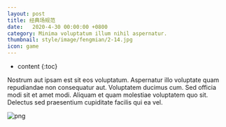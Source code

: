 ```yaml
---
layout: post
title: 经典场规范
date:   2020-4-30 00:00:00 +0800
category: Minima voluptatum illum nihil aspernatur.
thumbnail: style/image/fengmian/2-14.jpg
icon: game
---
```


* content
{:toc}

Nostrum aut ipsam est sit eos voluptatum. Aspernatur illo voluptate quam repudiandae non consequatur aut. Voluptatem ducimus cum. Sed officia modi sit et amet modi. Aliquam et quam molestiae voluptatem quo sit. Delectus sed praesentium cupiditate facilis qui ea vel.

![png](\myPage\style\image\电场规范_长图0.png)













































